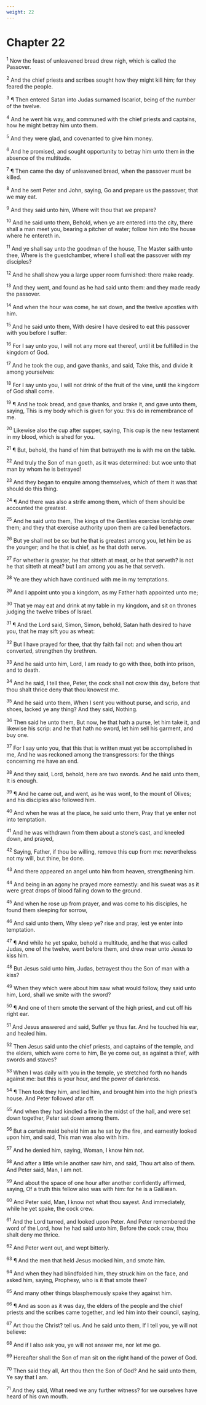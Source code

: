 ```yaml
---
weight: 22
---
```


# Chapter 22

<sup>1</sup> Now the feast of unleavened bread drew nigh, which is called the Passover. 

<sup>2</sup> And the chief priests and scribes sought how they might kill him; for they feared the people. 

<sup>3</sup> ¶ Then entered Satan into Judas surnamed Iscariot, being of the number of the twelve. 

<sup>4</sup> And he went his way, and communed with the chief priests and captains, how he might betray him unto them. 

<sup>5</sup> And they were glad, and covenanted to give him money. 

<sup>6</sup> And he promised, and sought opportunity to betray him unto them in the absence of the multitude. 

<sup>7</sup> ¶ Then came the day of unleavened bread, when the passover must be killed. 

<sup>8</sup> And he sent Peter and John, saying, Go and prepare us the passover, that we may eat. 

<sup>9</sup> And they said unto him, Where wilt thou that we prepare? 

<sup>10</sup> And he said unto them, Behold, when ye are entered into the city, there shall a man meet you, bearing a pitcher of water; follow him into the house where he entereth in. 

<sup>11</sup> And ye shall say unto the goodman of the house, The Master saith unto thee, Where is the guestchamber, where I shall eat the passover with my disciples? 

<sup>12</sup> And he shall shew you a large upper room furnished: there make ready. 

<sup>13</sup> And they went, and found as he had said unto them: and they made ready the passover. 

<sup>14</sup> And when the hour was come, he sat down, and the twelve apostles with him. 

<sup>15</sup> And he said unto them, With desire I have desired to eat this passover with you before I suffer: 

<sup>16</sup> For I say unto you, I will not any more eat thereof, until it be fulfilled in the kingdom of God. 

<sup>17</sup> And he took the cup, and gave thanks, and said, Take this, and divide it among yourselves: 

<sup>18</sup> For I say unto you, I will not drink of the fruit of the vine, until the kingdom of God shall come. 

<sup>19</sup> ¶ And he took bread, and gave thanks, and brake it, and gave unto them, saying, This is my body which is given for you: this do in remembrance of me. 

<sup>20</sup> Likewise also the cup after supper, saying, This cup is the new testament in my blood, which is shed for you. 

<sup>21</sup> ¶ But, behold, the hand of him that betrayeth me is with me on the table. 

<sup>22</sup> And truly the Son of man goeth, as it was determined: but woe unto that man by whom he is betrayed! 

<sup>23</sup> And they began to enquire among themselves, which of them it was that should do this thing. 

<sup>24</sup> ¶ And there was also a strife among them, which of them should be accounted the greatest. 

<sup>25</sup> And he said unto them, The kings of the Gentiles exercise lordship over them; and they that exercise authority upon them are called benefactors. 

<sup>26</sup> But ye shall not be so: but he that is greatest among you, let him be as the younger; and he that is chief, as he that doth serve. 

<sup>27</sup> For whether is greater, he that sitteth at meat, or he that serveth? is not he that sitteth at meat? but I am among you as he that serveth. 

<sup>28</sup> Ye are they which have continued with me in my temptations. 

<sup>29</sup> And I appoint unto you a kingdom, as my Father hath appointed unto me; 

<sup>30</sup> That ye may eat and drink at my table in my kingdom, and sit on thrones judging the twelve tribes of Israel. 

<sup>31</sup> ¶ And the Lord said, Simon, Simon, behold, Satan hath desired to have you, that he may sift you as wheat: 

<sup>32</sup> But I have prayed for thee, that thy faith fail not: and when thou art converted, strengthen thy brethren. 

<sup>33</sup> And he said unto him, Lord, I am ready to go with thee, both into prison, and to death. 

<sup>34</sup> And he said, I tell thee, Peter, the cock shall not crow this day, before that thou shalt thrice deny that thou knowest me. 

<sup>35</sup> And he said unto them, When I sent you without purse, and scrip, and shoes, lacked ye any thing? And they said, Nothing. 

<sup>36</sup> Then said he unto them, But now, he that hath a purse, let him take it, and likewise his scrip: and he that hath no sword, let him sell his garment, and buy one. 

<sup>37</sup> For I say unto you, that this that is written must yet be accomplished in me, And he was reckoned among the transgressors: for the things concerning me have an end. 

<sup>38</sup> And they said, Lord, behold, here are two swords. And he said unto them, It is enough. 

<sup>39</sup> ¶ And he came out, and went, as he was wont, to the mount of Olives; and his disciples also followed him. 

<sup>40</sup> And when he was at the place, he said unto them, Pray that ye enter not into temptation. 

<sup>41</sup> And he was withdrawn from them about a stone’s cast, and kneeled down, and prayed, 

<sup>42</sup> Saying, Father, if thou be willing, remove this cup from me: nevertheless not my will, but thine, be done. 

<sup>43</sup> And there appeared an angel unto him from heaven, strengthening him. 

<sup>44</sup> And being in an agony he prayed more earnestly: and his sweat was as it were great drops of blood falling down to the ground. 

<sup>45</sup> And when he rose up from prayer, and was come to his disciples, he found them sleeping for sorrow, 

<sup>46</sup> And said unto them, Why sleep ye? rise and pray, lest ye enter into temptation. 

<sup>47</sup> ¶ And while he yet spake, behold a multitude, and he that was called Judas, one of the twelve, went before them, and drew near unto Jesus to kiss him. 

<sup>48</sup> But Jesus said unto him, Judas, betrayest thou the Son of man with a kiss? 

<sup>49</sup> When they which were about him saw what would follow, they said unto him, Lord, shall we smite with the sword? 

<sup>50</sup> ¶ And one of them smote the servant of the high priest, and cut off his right ear. 

<sup>51</sup> And Jesus answered and said, Suffer ye thus far. And he touched his ear, and healed him. 

<sup>52</sup> Then Jesus said unto the chief priests, and captains of the temple, and the elders, which were come to him, Be ye come out, as against a thief, with swords and staves? 

<sup>53</sup> When I was daily with you in the temple, ye stretched forth no hands against me: but this is your hour, and the power of darkness. 

<sup>54</sup> ¶ Then took they him, and led him, and brought him into the high priest’s house. And Peter followed afar off. 

<sup>55</sup> And when they had kindled a fire in the midst of the hall, and were set down together, Peter sat down among them. 

<sup>56</sup> But a certain maid beheld him as he sat by the fire, and earnestly looked upon him, and said, This man was also with him. 

<sup>57</sup> And he denied him, saying, Woman, I know him not. 

<sup>58</sup> And after a little while another saw him, and said, Thou art also of them. And Peter said, Man, I am not. 

<sup>59</sup> And about the space of one hour after another confidently affirmed, saying, Of a truth this fellow also was with him: for he is a Galilæan. 

<sup>60</sup> And Peter said, Man, I know not what thou sayest. And immediately, while he yet spake, the cock crew. 

<sup>61</sup> And the Lord turned, and looked upon Peter. And Peter remembered the word of the Lord, how he had said unto him, Before the cock crow, thou shalt deny me thrice. 

<sup>62</sup> And Peter went out, and wept bitterly. 

<sup>63</sup> ¶ And the men that held Jesus mocked him, and smote him. 

<sup>64</sup> And when they had blindfolded him, they struck him on the face, and asked him, saying, Prophesy, who is it that smote thee? 

<sup>65</sup> And many other things blasphemously spake they against him. 

<sup>66</sup> ¶ And as soon as it was day, the elders of the people and the chief priests and the scribes came together, and led him into their council, saying, 

<sup>67</sup> Art thou the Christ? tell us. And he said unto them, If I tell you, ye will not believe: 

<sup>68</sup> And if I also ask you, ye will not answer me, nor let me go. 

<sup>69</sup> Hereafter shall the Son of man sit on the right hand of the power of God. 

<sup>70</sup> Then said they all, Art thou then the Son of God? And he said unto them, Ye say that I am. 

<sup>71</sup> And they said, What need we any further witness? for we ourselves have heard of his own mouth. 


